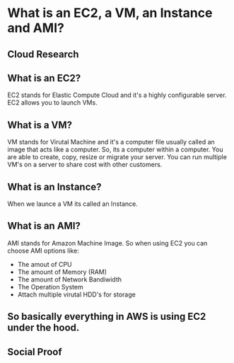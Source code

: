 

# What is an EC2, a VM, an Instance and AMI?

## Cloud Research

## What is an EC2? 

EC2 stands for Elastic Compute Cloud and it's a highly configurable server. EC2 allows you to launch VMs.

## What is a VM?  

VM stands for Virutal Machine and it's a computer file usually called an image that acts like a computer. So, its a computer within a computer. You are able to create, copy, resize or migrate your server. You can run multiple VM's on a server to share cost with other customers.

## What is an Instance?

When we launce a VM its called an Instance.

## What is an AMI?

AMI stands for Amazon Machine Image.  So when using EC2 you can choose AMI options like:

* The amout of CPU
* The amount of Memory (RAM)
* The amount of Network Bandiwidth
* The Operation System
* Attach multiple virutal HDD's for storage


## So basically everything in AWS is using EC2 under the hood. 



## Social Proof



